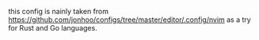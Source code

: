 this config is nainly taken from https://github.com/jonhoo/configs/tree/master/editor/.config/nvim
as a try for Rust and Go languages.
